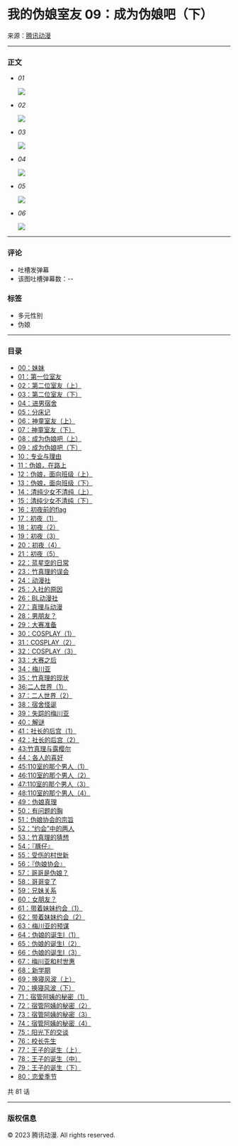 # 我的伪娘室友 09：成为伪娘吧（下）

来源：[腾讯动漫](https://www.qq.com)

---

### 正文

-   _01_
    
    ![](https://manhua.acimg.cn/manhua_detail/0/24_21_58_ad2e7a867061a51f92627cdd779ce38ce_123696254.png)
-   _02_
    
    ![](https://manhua.acimg.cn/manhua_detail/0/24_21_58_ad9d3720fd62052d53178aa64c3e5b31d_123696255.png)
-   _03_
    
    ![](https://manhua.acimg.cn/manhua_detail/0/24_21_58_a18f6a93a7d08de1e9bf11f16cbbc0b8e_123696252.png)
-   _04_
    
    ![](//ac.gtimg.com/media/images/pixel.gif)
-   _05_
    
    ![](//ac.gtimg.com/media/images/pixel.gif)
-   _06_
    
    ![](//ac.gtimg.com/media/images/pixel.gif)

---

### 评论

- 吐槽发弹幕
- 该图吐槽弹幕数：_\--_

### 标签

- 多元性别
- 伪娘

--- 

### 目录

-   [00：妹妹](https://www.qq.com)
-   [01：第一位室友](https://www.qq.com)
-   [02：第二位室友（上）](https://www.qq.com)
-   [03：第二位室友（下）](https://www.qq.com)
-   [04：进男宿舍](https://www.qq.com)
-   [05：分床记](https://www.qq.com)
-   [06：神童室友（上）](https://www.qq.com)
-   [07：神童室友（下）](https://www.qq.com)
-   [08：成为伪娘吧（上）](https://www.qq.com)
-   [09：成为伪娘吧（下）](https://www.qq.com)
-   [10：专业与理由](https://www.qq.com)
-   [11：伪娘，在路上](https://www.qq.com)
-   [12：伪娘，面向班级（上）](https://www.qq.com)
-   [13：伪娘，面向班级（下）](https://www.qq.com)
-   [14：清纯少女不清纯（上）](https://www.qq.com)
-   [15：清纯少女不清纯（下）](https://www.qq.com)
-   [16：初夜前的flag](https://www.qq.com)
-   [17：初夜（1）](https://www.qq.com)
-   [18：初夜（2）](https://www.qq.com)
-   [19：初夜（3）](https://www.qq.com)
-   [20：初夜（4）](https://www.qq.com)
-   [21：初夜（5）](https://www.qq.com)
-   [22：蓝星空的日常](https://www.qq.com)
-   [23：竹真理的误会](https://www.qq.com)
-   [24：动漫社](https://www.qq.com)
-   [25：入社的原因](https://www.qq.com)
-   [26：BL动漫社](https://www.qq.com)
-   [27：真理与动漫](https://www.qq.com)
-   [28：男朋友？](https://www.qq.com)
-   [29：大赛准备](https://www.qq.com)
-   [30：COSPLAY（1）](https://www.qq.com)
-   [31：COSPLAY（2）](https://www.qq.com)
-   [32：COSPLAY（3）](https://www.qq.com)
-   [33：大赛之后](https://www.qq.com)
-   [34：梅川亚](https://www.qq.com)
-   [35：竹真理的现状](https://www.qq.com)
-   [36:二人世界（1）](https://www.qq.com)
-   [37：二人世界（2）](https://www.qq.com)
-   [38：宿舍怪诞](https://www.qq.com)
-   [39：失踪的梅川亚](https://www.qq.com)
-   [40：解谜](https://www.qq.com)
-   [41：社长的后宫（1）](https://www.qq.com)
-   [42：社长的后宫（2）](https://www.qq.com)
-   [43:竹真理与露樱尔](https://www.qq.com)
-   [44：各人的喜好](https://www.qq.com)
-   [45:110室的那个男人（1）](https://www.qq.com)
-   [46:110室的那个男人（2）](https://www.qq.com)
-   [47:110室的那个男人（3）](https://www.qq.com)
-   [48:110室的那个男人（4）](https://www.qq.com)
-   [49：伪娘真理](https://www.qq.com)
-   [50：有问题的胸](https://www.qq.com)
-   [51：伪娘协会的宗旨](https://www.qq.com)
-   [52：“约会”中的两人](https://www.qq.com)
-   [53：竹真理的猜想](https://www.qq.com)
-   [54：『豚仔』](https://www.qq.com)
-   [55：受伤的村世新](https://www.qq.com)
-   [56：『伪娘协会』](https://www.qq.com)
-   [57：哥哥是伪娘？](https://www.qq.com)
-   [58：哥哥变了](https://www.qq.com)
-   [59：兄妹关系](https://www.qq.com)
-   [60：女朋友？](https://www.qq.com)
-   [61：带着妹妹约会（1）](https://www.qq.com)
-   [62：带着妹妹约会（2）](https://www.qq.com)
-   [63：梅川亚的预谋](https://www.qq.com)
-   [64：伪娘的诞生Ⅰ（1）](https://www.qq.com)
-   [65：伪娘的诞生Ⅰ（2）](https://www.qq.com)
-   [66：伪娘的诞生Ⅰ（3）](https://www.qq.com)
-   [67：梅川亚和村世惠](https://www.qq.com)
-   [68：新学期](https://www.qq.com)
-   [69：换寝风波（上）](https://www.qq.com)
-   [70：换寝风波（下）](https://www.qq.com)
-   [71：宿管阿姨的秘密（1）](https://www.qq.com)
-   [72：宿管阿姨的秘密（2）](https://www.qq.com)
-   [73：宿管阿姨的秘密（3）](https://www.qq.com)
-   [74：宿管阿姨的秘密（4）](https://www.qq.com)
-   [75：阳光下的交谈](https://www.qq.com)
-   [76：校长先生](https://www.qq.com)
-   [77：王子的诞生（上）](https://www.qq.com)
-   [78：王子的诞生（中）](https://www.qq.com)
-   [79：王子的诞生（下）](https://www.qq.com)
-   [80：恋爱季节](https://www.qq.com)

共 81 话

--- 

### 版权信息

© 2023 腾讯动漫. All rights reserved.
<!-- tcd_original_link https://ac.qq.com/ComicView/index/id/517860/cid/11 -->
